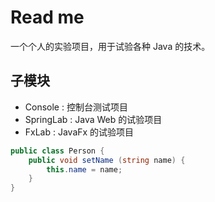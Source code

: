 # Read me

一个个人的实验项目，用于试验各种 Java 的技术。

## 子模块

* Console   : 控制台测试项目
* SpringLab : Java Web 的试验项目
* FxLab     : JavaFx 的试验项目

```cs
public class Person {
    public void setName (string name) {
        this.name = name;
    }
}
```